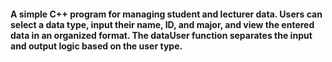 <h4>A simple C++ program for managing student and lecturer data. Users can select a data type, input their name, ID, and major, and view the entered data in an organized format. The dataUser function separates the input and output logic based on the user type. </h4>
